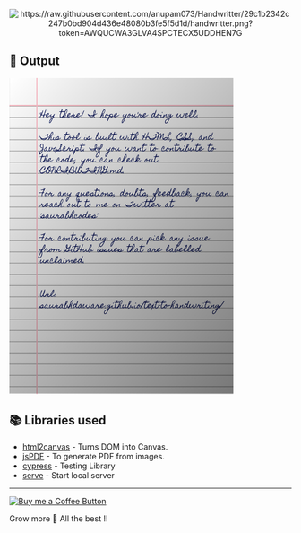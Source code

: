 <p align="center">
<img alt="https://raw.githubusercontent.com/anupam073/Handwritter/29c1b2342c247b0bd904d436e48080b3fe5f5d1d/handwritter.png?token=AWQUCWA3GLVA4SPCTECX5UDDHEN7G" /> 

## 🌠 Output

<img width="400" alt="Sample image of output" src="sample.jpeg" />



## 📚 Libraries used

- [html2canvas](https://github.com/niklasvh/html2canvas) - Turns DOM into Canvas.
- [jsPDF](https://github.com/MrRio/jsPDF) - To generate PDF from images.
- [cypress](https://github.com/cypress-io/cypress) - Testing Library
- [serve](https://github.com/zeit/serve) - Start local server

---

 [<img alt="Buy me a Coffee Button" width=200 src="https://cdn.buymeacoffee.com/buttons/default-yellow.png">](                    buymeacoffee.com/AnupamMohanty                )

Grow more 🚀
All the best !!
